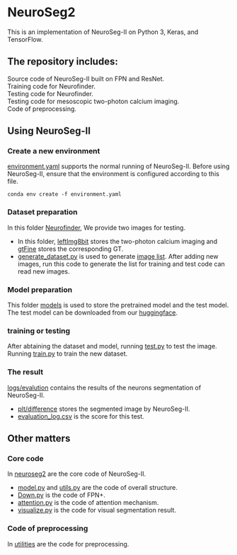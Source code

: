 # NeuroSeg2
This is an implementation of NeuroSeg-II on Python 3, Keras, and TensorFlow.

## The repository includes:

Source code of NeuroSeg-II built on FPN and ResNet.  
Training code for Neurofinder.  
Testing code for Neurofinder.  
Testing code for mesoscopic two-photon calcium imaging.  
Code of preprocessing.  

## Using NeuroSeg-II

### **Create a new environment**  

[environment.yaml](https://github.com/XZH-James/NeuroSeg2/blob/main/NeuroSeg%E2%85%A1-main/NeuroSeg%E2%85%A1-main/environment.yaml) supports the normal running of NeuroSeg-II. Before using NeuroSeg-II, ensure that the environment is configured according to this file.  
```
conda env create -f environment.yaml
```
### **Dataset preparation** 

In this folder [Neurofinder](https://github.com/XZH-James/NeuroSeg2/tree/main/NeuroSeg%E2%85%A1-main/NeuroSeg%E2%85%A1-main/Neurofinder), We provide two images for testing.  
* In this folder, [leftImg8bit](https://github.com/XZH-James/NeuroSeg2/tree/main/NeuroSeg%E2%85%A1-main/NeuroSeg%E2%85%A1-main/Neurofinder/test/leftImg8bit) stores the two-photon calcium imaging and [gtFine](https://github.com/XZH-James/NeuroSeg2/tree/main/NeuroSeg%E2%85%A1-main/NeuroSeg%E2%85%A1-main/Neurofinder/test/gtFine) stores the corresponding GT.  
* [generate_dataset.py](https://github.com/XZH-James/NeuroSeg2/blob/main/NeuroSeg%E2%85%A1-main/NeuroSeg%E2%85%A1-main/Neurofinder/generate_dataset.py) is used to generate [image list](https://github.com/XZH-James/NeuroSeg2/tree/main/NeuroSeg%E2%85%A1-main/NeuroSeg%E2%85%A1-main/Neurofinder/imglists). After adding new images, run this code to generate the list for training and test code can read new images.  

### **Model preparation** 

This folder [models](https://github.com/XZH-James/NeuroSeg2/tree/main/NeuroSeg%E2%85%A1-main/NeuroSeg%E2%85%A1-main/models) is used to store the pretrained model and the test model. The test model can be downloaded from our [huggingface](https://huggingface.co/XZH-James/NeuroSeg2/tree/main).  

### **training or testing** 

After abtaining the dataset and model, running [test.py](https://github.com/XZH-James/NeuroSeg2/blob/main/NeuroSeg%E2%85%A1-main/NeuroSeg%E2%85%A1-main/test.py) to test the image.  
Running [train.py](https://github.com/XZH-James/NeuroSeg2/blob/main/NeuroSeg%E2%85%A1-main/NeuroSeg%E2%85%A1-main/train.py) to train the new dataset.

### **The result** 

[logs/evalution](https://github.com/XZH-James/NeuroSeg2/tree/main/NeuroSeg%E2%85%A1-main/NeuroSeg%E2%85%A1-main/logs/evalution/Neurofinder) contains the results of the neurons segmentation of NeuroSeg-II.  
* [plt/difference](https://github.com/XZH-James/NeuroSeg2/tree/main/NeuroSeg%E2%85%A1-main/NeuroSeg%E2%85%A1-main/logs/evalution/Neurofinder/plt/difference) stores the segmented image by NeuroSeg-II.  
* [evaluation_log.csv](https://github.com/XZH-James/NeuroSeg2/blob/main/NeuroSeg%E2%85%A1-main/NeuroSeg%E2%85%A1-main/logs/evalution/Neurofinder/evaluation_log.csv) is the score for this test.  

## Other matters

### **Core code** 
In [neuroseg2](https://github.com/XZH-James/NeuroSeg2/tree/main/NeuroSeg%E2%85%A1-main/NeuroSeg%E2%85%A1-main/neuroseg2) are the core code of NeuroSeg-II.  
* [model.py](https://github.com/XZH-James/NeuroSeg2/blob/main/NeuroSeg%E2%85%A1-main/NeuroSeg%E2%85%A1-main/neuroseg2/model.py) and [utils.py](https://github.com/XZH-James/NeuroSeg2/blob/main/NeuroSeg%E2%85%A1-main/NeuroSeg%E2%85%A1-main/neuroseg2/utils.py) are the code of overall structure.  
* [Down.py](https://github.com/XZH-James/NeuroSeg2/blob/main/NeuroSeg%E2%85%A1-main/NeuroSeg%E2%85%A1-main/neuroseg2/Down.py) is the code of FPN+.  
* [attention.py](https://github.com/XZH-James/NeuroSeg2/blob/main/NeuroSeg%E2%85%A1-main/NeuroSeg%E2%85%A1-main/neuroseg2/attention.py) is the code of attention mechanism.  
* [visualize.py](https://github.com/XZH-James/NeuroSeg2/blob/main/NeuroSeg%E2%85%A1-main/NeuroSeg%E2%85%A1-main/neuroseg2/visualize.py) is the code for visual segmentation result.  

### **Code of preprocessing** 
In [utilities](https://github.com/XZH-James/NeuroSeg2/tree/main/NeuroSeg%E2%85%A1-main/NeuroSeg%E2%85%A1-main/utilities) are the code for preprocessing.  
